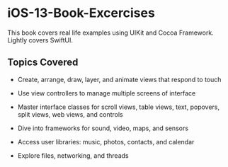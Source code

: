 # iOS-13-Book-Excercises
This book covers real life examples using UIKit and Cocoa Framework. Lightly covers SwiftUI.

## Topics Covered
* Create, arrange, draw, layer, and animate views that respond to touch

* Use view controllers to manage multiple screens of interface

* Master interface classes for scroll views, table views, text, popovers, split views, web views, and controls

* Dive into frameworks for sound, video, maps, and sensors

* Access user libraries: music, photos, contacts, and calendar

* Explore files, networking, and threads
